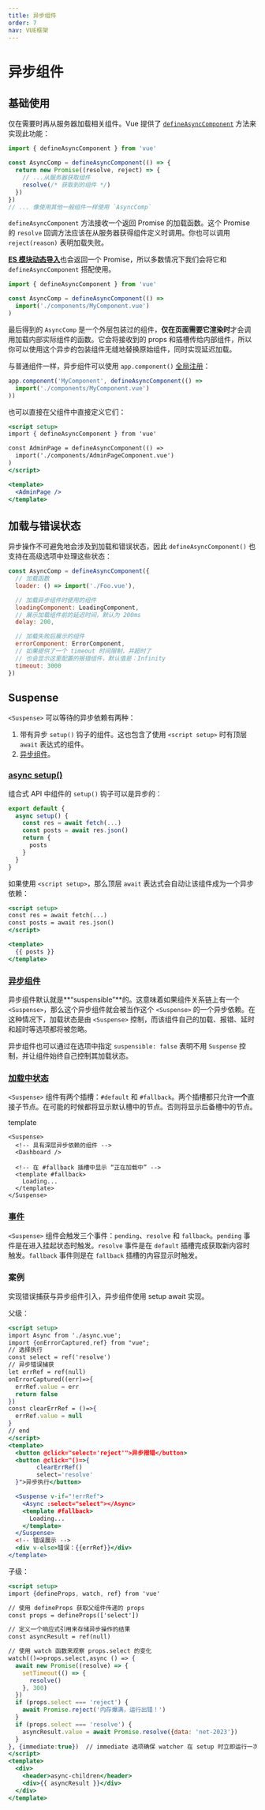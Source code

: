 ```yaml
---
title: 异步组件
order: 7
nav: VUE框架
---
```


# 异步组件

## 基础使用

仅在需要时再从服务器加载相关组件。Vue 提供了 [`defineAsyncComponent`](https://cn.vuejs.org/api/general.html#defineasynccomponent) 方法来实现此功能：

```js
import { defineAsyncComponent } from 'vue'

const AsyncComp = defineAsyncComponent(() => {
  return new Promise((resolve, reject) => {
    // ...从服务器获取组件
    resolve(/* 获取到的组件 */)
  })
})
// ... 像使用其他一般组件一样使用 `AsyncComp`
```

`defineAsyncComponent` 方法接收一个返回 Promise 的加载函数。这个 Promise 的 `resolve` 回调方法应该在从服务器获得组件定义时调用。你也可以调用 `reject(reason)` 表明加载失败。

[**ES 模块动态导入**](https://developer.mozilla.org/en-US/docs/Web/JavaScript/Reference/Operators/import)也会返回一个 Promise，所以多数情况下我们会将它和 `defineAsyncComponent` 搭配使用。

```js
import { defineAsyncComponent } from 'vue'

const AsyncComp = defineAsyncComponent(() =>
  import('./components/MyComponent.vue')
)
```

最后得到的 `AsyncComp` 是一个外层包装过的组件，**仅在页面需要它渲染时**才会调用加载内部实际组件的函数。它会将接收到的 props 和插槽传给内部组件，所以你可以使用这个异步的包装组件无缝地替换原始组件，同时实现延迟加载。

与普通组件一样，异步组件可以使用 `app.component()` [全局注册](https://cn.vuejs.org/guide/components/registration.html#global-registration)：

```js
app.component('MyComponent', defineAsyncComponent(() =>
  import('./components/MyComponent.vue')
))
```

也可以直接在父组件中直接定义它们：

```jsx | pure
<script setup>
import { defineAsyncComponent } from 'vue'

const AdminPage = defineAsyncComponent(() =>
  import('./components/AdminPageComponent.vue')
)
</script>

<template>
  <AdminPage />
</template>
```

## 加载与错误状态

异步操作不可避免地会涉及到加载和错误状态，因此 `defineAsyncComponent()` 也支持在高级选项中处理这些状态：

```js
const AsyncComp = defineAsyncComponent({
  // 加载函数
  loader: () => import('./Foo.vue'),

  // 加载异步组件时使用的组件
  loadingComponent: LoadingComponent,
  // 展示加载组件前的延迟时间，默认为 200ms
  delay: 200,

  // 加载失败后展示的组件
  errorComponent: ErrorComponent,
  // 如果提供了一个 timeout 时间限制，并超时了
  // 也会显示这里配置的报错组件，默认值是：Infinity
  timeout: 3000
})
```

## Suspense

`<Suspense>` 可以等待的异步依赖有两种：

1. 带有异步 `setup()` 钩子的组件。这也包含了使用 `<script setup>` 时有顶层 `await` 表达式的组件。
2. [异步组件](https://cn.vuejs.org/guide/components/async.html)。

### [async setup()](https://cn.vuejs.org/guide/built-ins/suspense.html#async-setup)

组合式 API 中组件的 `setup()` 钩子可以是异步的：

```js
export default {
  async setup() {
    const res = await fetch(...)
    const posts = await res.json()
    return {
      posts
    }
  }
}
```

如果使用 `<script setup>`，那么顶层 `await` 表达式会自动让该组件成为一个异步依赖：

```jsx | pure
<script setup>
const res = await fetch(...)
const posts = await res.json()
</script>

<template>
  {{ posts }}
</template>
```

### [异步组件](https://cn.vuejs.org/guide/built-ins/suspense.html#async-components)

异步组件默认就是**“suspensible”**的。这意味着如果组件关系链上有一个 `<Suspense>`，那么这个异步组件就会被当作这个 `<Suspense>` 的一个异步依赖。在这种情况下，加载状态是由 `<Suspense>` 控制，而该组件自己的加载、报错、延时和超时等选项都将被忽略。

异步组件也可以通过在选项中指定 `suspensible: false` 表明不用 `Suspense` 控制，并让组件始终自己控制其加载状态。

### [加载中状态](https://cn.vuejs.org/guide/built-ins/suspense.html#loading-state)

`<Suspense>` 组件有两个插槽：`#default` 和 `#fallback`。两个插槽都只允许**一个**直接子节点。在可能的时候都将显示默认槽中的节点。否则将显示后备槽中的节点。

template

```
<Suspense>
  <!-- 具有深层异步依赖的组件 -->
  <Dashboard />

  <!-- 在 #fallback 插槽中显示 “正在加载中” -->
  <template #fallback>
    Loading...
  </template>
</Suspense>
```

### [事件](https://cn.vuejs.org/guide/built-ins/suspense.html#events)

`<Suspense>` 组件会触发三个事件：`pending`、`resolve` 和 `fallback`。`pending` 事件是在进入挂起状态时触发。`resolve` 事件是在 `default` 插槽完成获取新内容时触发。`fallback` 事件则是在 `fallback` 插槽的内容显示时触发。

### 案例

实现错误捕获与异步组件引入，异步组件使用 setup await 实现。

父级：

```jsx | pure
<script setup>
import Async from './async.vue';
import {onErrorCaptured,ref} from "vue";
// 选择执行
const select = ref('resolve')
// 异步错误捕获
let errRef = ref(null)
onErrorCaptured((err)=>{
  errRef.value = err
  return false
})
const clearErrRef = ()=>{
  errRef.value = null
}
// end
</script>
<template>
  <button @click="select='reject'">异步报错</button>
  <button @click="()=>{
        clearErrRef()
        select='resolve'
  }">异步执行</button>

  <Suspense v-if="!errRef">
    <Async :select="select"></Async>
    <template #fallback>
      Loading...
    </template>
  </Suspense>
  <!-- 错误展示 -->
  <div v-else>错误：{{errRef}}</div>
</template>
```

子级：

```jsx | pure
<script setup>
import {defineProps, watch, ref} from 'vue'

// 使用 defineProps 获取父组件传递的 props
const props = defineProps(['select'])

// 定义一个响应式引用来存储异步操作的结果
const asyncResult = ref(null)

// 使用 watch 函数来观察 props.select 的变化
watch(()=>props.select,async () => {
  await new Promise((resolve) => {
    setTimeout(() => {
      resolve()
    }, 300)
  })
  if (props.select === 'reject') {
    await Promise.reject('内存爆满，运行出错！')
  }
  if (props.select === 'resolve') {
    asyncResult.value = await Promise.resolve({data: 'net-2023'})
  }
}, {immediate:true})  // immediate 选项确保 watcher 在 setup 时立即运行一次
</script>
<template>
  <div>
    <header>async-children</header>
    <div>{{ asyncResult }}</div>
  </div>
</template>
```

